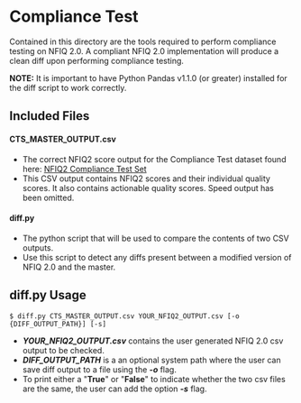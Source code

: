 # Compliance Test


Contained in this directory are the tools required to perform compliance testing on NFIQ 2.0. A compliant NFIQ 2.0 implementation will produce a clean diff upon performing compliance testing. 

**NOTE:** It is important to have Python Pandas v1.1.0 (or greater) installed for the diff script to work correctly. 

## Included Files

#### CTS_MASTER_OUTPUT.csv
- The correct NFIQ2 score output for the Compliance Test dataset found here: [NFIQ2 Compliance Test Set](https://nigos.nist.gov/datasets/nfiq2_compliance/)
- This CSV output contains NFIQ2 scores and their individual quality scores. 
It also contains actionable quality scores. Speed output has been omitted.


#### diff.py
- The python script that will be used to compare the contents of two CSV outputs. 
- Use this script to detect any diffs present between a modified version of NFIQ 2.0 and the master.
	

## diff.py Usage


    $ diff.py CTS_MASTER_OUTPUT.csv YOUR_NFIQ2_OUTPUT.csv [-o {DIFF_OUTPUT_PATH}] [-s]

 - ***YOUR_NFIQ2_OUTPUT.csv*** contains the user generated NFIQ 2.0 csv output to be checked.
 - ***DIFF_OUTPUT_PATH*** is a an optional system path where the user can save diff output to a file using the ***-o*** flag.
 - To print either a "**True**" or "**False**" to indicate whether the two csv files are the same, the user can add the option ***-s*** flag.

